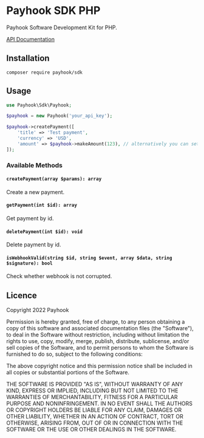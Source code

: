# Payhook SDK PHP

Payhook Software Development Kit for PHP.

[API Documentation](https://docs.payhook.org)

## Installation

```shell
composer require payhook/sdk
```

## Usage

```php
use Payhook\Sdk\Payhook;

$payhook = new Payhook('your_api_key');

$payhook->createPayment([
    'title' => 'Test payment',
    'currency' => 'USD',
    'amount' => $payhook->makeAmount(123), // alternatively you can set is as 123 * 1e9
]);
```

### Available Methods

#### `createPayment(array $params): array`

Create a new payment.

#### `getPayment(int $id): array`

Get payment by id.

#### `deletePayment(int $id): void`

Delete payment by id.

#### `isWebhookValid(string $id, string $event, array $data, string $signature): bool`

Check whether webhook is not corrupted.

## Licence

Copyright 2022 Payhook

Permission is hereby granted, free of charge, to any person obtaining a copy of this software and associated
documentation files (the "Software"), to deal in the Software without restriction, including without limitation the
rights to use, copy, modify, merge, publish, distribute, sublicense, and/or sell copies of the Software, and to permit
persons to whom the Software is furnished to do so, subject to the following conditions:

The above copyright notice and this permission notice shall be included in all copies or substantial portions of the
Software.

THE SOFTWARE IS PROVIDED "AS IS", WITHOUT WARRANTY OF ANY KIND, EXPRESS OR IMPLIED, INCLUDING BUT NOT LIMITED TO THE
WARRANTIES OF MERCHANTABILITY, FITNESS FOR A PARTICULAR PURPOSE AND NONINFRINGEMENT. IN NO EVENT SHALL THE AUTHORS OR
COPYRIGHT HOLDERS BE LIABLE FOR ANY CLAIM, DAMAGES OR OTHER LIABILITY, WHETHER IN AN ACTION OF CONTRACT, TORT OR
OTHERWISE, ARISING FROM, OUT OF OR IN CONNECTION WITH THE SOFTWARE OR THE USE OR OTHER DEALINGS IN THE SOFTWARE.
